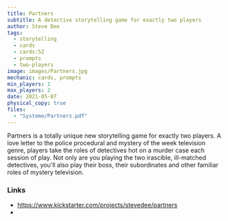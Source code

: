 ```yaml
---
title: Partners
subtitle: A detective storytelling game for exactly two players
author: Steve Dee
tags:
  - storytelling
  - cards
  - cards:52
  - prompts
  - two-players
image: images/Partners.jpg
mechanic: cards, prompts
min_players: 2
max_players: 2
date: 2021-05-07
physical_copy: true
files:
  - "Systeme/Partners.pdf"
---
```


Partners is a totally unique new storytelling game for exactly two
players. A love letter to the police procedural and mystery of the week
television genre, players take the roles of detectives hot on a murder
case each session of play. Not only are you playing the two irascible,
ill-matched detectives, you'll also play their boss, their subordinates
and other familiar roles of mystery television. 

### Links

- https://www.kickstarter.com/projects/stevedee/partners
-
